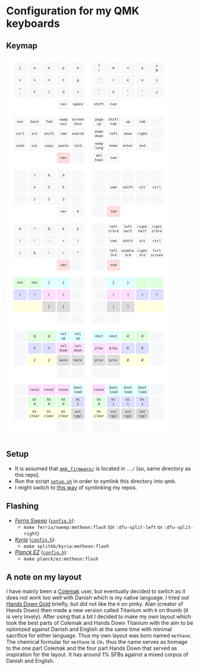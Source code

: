 # Configuration for my QMK keyboards

## Keymap

![](images/keymap.svg)

## Setup

* It is assumed that [`qmk_firmware/`](https://github.com/qmk/qmk_firmware) is located in `../` (so, same directory as this repo).
* Run the script [`setup.sh`](setup.sh) in order to symlink this directory into qmk.
* I might switch to [this way](https://medium.com/@patrick.elmquist/separate-keymap-repo-for-qmk-136ff5a419bd) of symlinking my repos.

## Flashing

* [*Ferris Sweep*](https://github.com/davidphilipbarr/Sweep) ([`config.h`](keyboards/ferris/keymaps/metheon/config.h)):
  * `make ferris/sweep:metheon:flash` (or `:dfu-split-left` or `:dfu-split-right`)
* [*Kyria*](https://splitkb.com) ([`config.h`](keyboards/splitkb/kyria/keymaps/metheon/config.h)):
  * `make splitkb/kyria:metheon:flash`
* [*Planck EZ*](https://ergodox-ez.com/pages/planck) ([`config.h`](keyboards/planck/keymaps/metheon/config.h)):
  * `make planck/ez:metheon:flash`

## A note on my layout

I have mainly been a [Colemak](https://colemak.com/) user, but eventually decided to switch as it does not work too well with Danish which is my native language. I tried out [Hands Down Gold](https://sites.google.com/alanreiser.com/handsdown/home) briefly, but did not like the `R` on pinky. Alan (creator of Hands Down) then made a new version called Titanium with `R` on thumb (it is very lovely). After using that a bit I decided to make my own layout which took the best parts of Colemak and Hands Down Titanium with the aim to be optimized against Danish and English at the same time with minimal sacrifice for either language. Thus my own layout was born named `methane`. The chemical formular for `methane` is `CH₄` thus the name serves as homage to the one part Colemak and the four part Hands Down that served as inspiration for the layout. It has around 1% SFBs against a mixed corpus of Danish and English.
